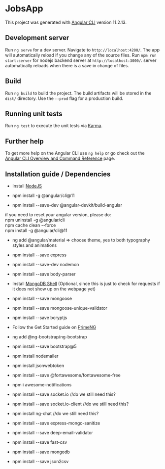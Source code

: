 # JobsApp

This project was generated with [Angular CLI](https://github.com/angular/angular-cli) version 11.2.13.

## Development server

Run `ng serve` for a dev server. Navigate to `http://localhost:4200/`. The app will automatically reload if you change any of the source files.
Run `npm run start:server` for nodejs backend server at `http://localhost:3000/`. server automatically reloads when there is a save in change of files.

## Build

Run `ng build` to build the project. The build artifacts will be stored in the `dist/` directory. Use the `--prod` flag for a production build.

## Running unit tests

Run `ng test` to execute the unit tests via [Karma](https://karma-runner.github.io).

## Further help

To get more help on the Angular CLI use `ng help` or go check out the [Angular CLI Overview and Command Reference](https://angular.io/cli) page.

## Installation guide / Dependencies
* Install [NodeJS](https://nodejs.org/en/)

* npm install -g @angular/cli@11 <br>

* npm install --save-dev @angular-devkit/build-angular

if you need to reset your angular version, please do: <br>
npm uninstall -g @angular/cli<br>
npm cache clean --force<br>
npm install -g @angular/cli@11<br>


* ng add @angular/material => choose theme, yes to both typography styles and animations <br>

* npm install --save express

* npm install --save-dev nodemon

* npm install --save body-parser

* Install [MongoDB Shell](https://downloads.mongodb.org/windows/mongodb-shell-windows-x86_64-4.4.6.zip) (Optional, since this is just to check for requests if it does not show up on the webpage yet)

* npm install --save mongoose

* npm install --save mongoose-unique-validator

* npm install --save bcryptjs

* Follow the Get Started guide on [PrimeNG](https://www.primefaces.org/primeng/showcase/#/setup)

* ng add @ng-bootstrap/ng-bootstrap

* npm install --save bootstrap@5

* npm install nodemailer

* npm install jsonwebtoken

* npm install --save @fortawesome/fontawesome-free

* npm i awesome-notifications

* npm install --save socket.io //do we still need this?

* npm install --save socket.io-client //do we still need this?

* npm install ng-chat //do we still need this?

* npm install --save express-mongo-sanitize

* npm install --save deep-email-validator

* npm install --save fast-csv

* npm install --save mongodb

* npm install --save json2csv
